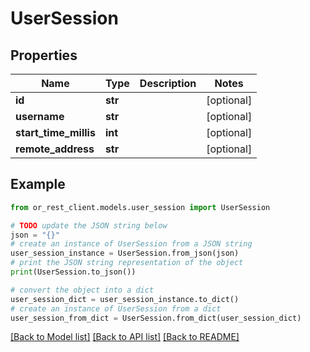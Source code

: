 # UserSession


## Properties

Name | Type | Description | Notes
------------ | ------------- | ------------- | -------------
**id** | **str** |  | [optional] 
**username** | **str** |  | [optional] 
**start_time_millis** | **int** |  | [optional] 
**remote_address** | **str** |  | [optional] 

## Example

```python
from or_rest_client.models.user_session import UserSession

# TODO update the JSON string below
json = "{}"
# create an instance of UserSession from a JSON string
user_session_instance = UserSession.from_json(json)
# print the JSON string representation of the object
print(UserSession.to_json())

# convert the object into a dict
user_session_dict = user_session_instance.to_dict()
# create an instance of UserSession from a dict
user_session_from_dict = UserSession.from_dict(user_session_dict)
```
[[Back to Model list]](../README.md#documentation-for-models) [[Back to API list]](../README.md#documentation-for-api-endpoints) [[Back to README]](../README.md)



